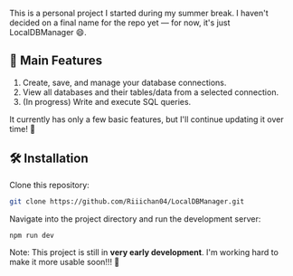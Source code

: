 This is a personal project I started during my summer break. I haven't decided on a final name for the repo yet — for now, it's just LocalDBManager 😄.

## 🚀 Main Features
1. Create, save, and manage your database connections.
2. View all databases and their tables/data from a selected connection.
3. (In progress) Write and execute SQL queries.

It currently has only a few basic features, but I'll continue updating it over time! 💪

## 🛠️ Installation
Clone this repository:

```bash
git clone https://github.com/Riiichan04/LocalDBManager.git
```

Navigate into the project directory and run the development server:

```bash
npm run dev
```

Note: This project is still in **very early development**. I'm working hard to make it more usable soon!!! 🙏

